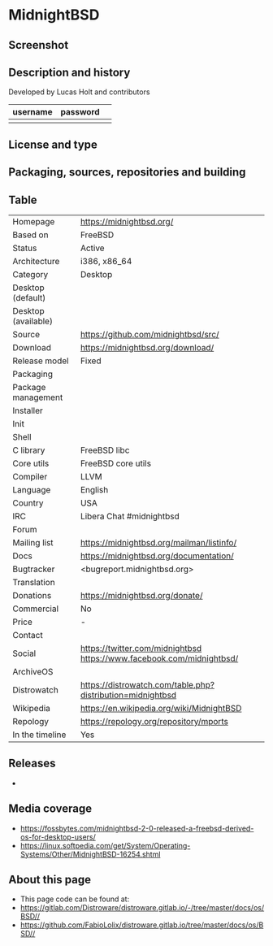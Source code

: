 # MidnightBSD

## Screenshot


## Description and history



Developed by Lucas Holt and contributors

| username | password |  |
|----------|----------|--|
|  |  |  |


## License and type




## Packaging, sources, repositories and building




## Table

|                       |  |
|-----------------------|--|
| Homepage              | <https://midnightbsd.org/> |
| Based on              | FreeBSD |
| Status                | Active |
| Architecture          | i386, x86_64 |
| Category              | Desktop |
| Desktop (default)     |  |
| Desktop (available)   |  |
| Source                | <https://github.com/midnightbsd/src/> |
| Download              | <https://midnightbsd.org/download/> |
| Release model         | Fixed |
| Packaging             |  |
| Package management    |  |
| Installer             |  |
| Init                  |  |
| Shell                 |  |
| C library             | FreeBSD libc |
| Core utils            | FreeBSD core utils |
| Compiler              | LLVM |
| Language              | English |
| Country               | USA |
| IRC                   | Libera Chat #midnightbsd |
| Forum                 |  |
| Mailing list          | <https://midnightbsd.org/mailman/listinfo/> |
| Docs                  | <https://midnightbsd.org/documentation/> |
| Bugtracker            | <bugreport.midnightbsd.org> |
| Translation           |  |
| Donations             | <https://midnightbsd.org/donate/> |
| Commercial            | No |
| Price                 | - |
| Contact               |  |
| Social                | <https://twitter.com/midnightbsd> <br> <https://www.facebook.com/midnightbsd/> |
| ArchiveOS             |  |
| Distrowatch           | <https://distrowatch.com/table.php?distribution=midnightbsd> |
| Wikipedia             | <https://en.wikipedia.org/wiki/MidnightBSD> |
| Repology              | <https://repology.org/repository/mports> |
| In the timeline       | Yes |


## Releases

* 


## Media coverage

* <https://fossbytes.com/midnightbsd-2-0-released-a-freebsd-derived-os-for-desktop-users/>
* <https://linux.softpedia.com/get/System/Operating-Systems/Other/MidnightBSD-16254.shtml>


## About this page

* This page code can be found at:
* <https://gitlab.com/Distroware/distroware.gitlab.io/-/tree/master/docs/os/BSD//>
* <https://github.com/FabioLolix/distroware.gitlab.io/tree/master/docs/os/BSD//>
